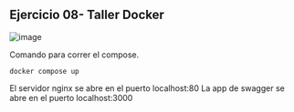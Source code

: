 ## Ejercicio 08- Taller Docker

![image](https://user-images.githubusercontent.com/58433889/204683881-95a66bf1-5ce3-436c-8ee5-d3248525526f.png)

Comando para correr el compose.
```
docker compose up
```
El servidor nginx se abre en el puerto localhost:80
La app de swagger se abre en el puerto localhost:3000
